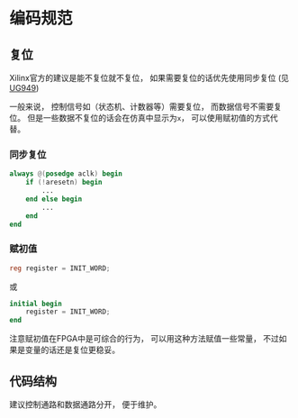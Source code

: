 # 编码规范

## 复位

Xilinx官方的建议是能不复位就不复位，
如果需要复位的话优先使用同步复位
(见[UG949](https://docs.amd.com/r/zh-CN/ug949-vivado-design-methodology/%E5%A4%8D%E4%BD%8D))

一般来说，
控制信号如（状态机、计数器等）需要复位，
而数据信号不需要复位。
但是一些数据不复位的话会在仿真中显示为`x`，
可以使用赋初值的方式代替。

### 同步复位

```verilog
always @(posedge aclk) begin
    if (!aresetn) begin
        ...
    end else begin
        ... 
    end
end
```

### 赋初值

```verilog
reg register = INIT_WORD;
```

或

```verilog
initial begin
    register = INIT_WORD;
end
```

注意赋初值在FPGA中是可综合的行为，
可以用这种方法赋值一些常量，
不过如果是变量的话还是复位更稳妥。

## 代码结构

建议控制通路和数据通路分开，
便于维护。
